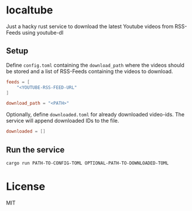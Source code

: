 # localtube
Just a hacky rust service to download the latest Youtube videos from RSS-Feeds using youtube-dl

## Setup
Define `config.toml` containing the `download_path` where the videos should be stored and a list of RSS-Feeds containing the videos to download.

```toml
feeds = [
    "<YOUTUBE-RSS-FEED-URL"
]

download_path = "<PATH>"
```

Optionally, define `downloaded.toml` for already downloaded video-ids. The service will append downloaded IDs to the file.

```toml
downloaded = []
```

## Run the service

```bash
cargo run PATH-TO-CONFIG-TOML OPTIONAL-PATH-TO-DOWNLOADED-TOML
```

# License
MIT